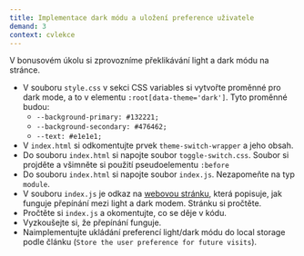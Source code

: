 ```yaml
---
title: Implementace dark módu a uložení preference uživatele
demand: 3
context: cvlekce
---
```


V bonusovém úkolu si zprovozníme překlikávání light a dark módu na stránce.

- V souboru `style.css` v sekci CSS variables si vytvořte proměnné pro dark mode, a to v elementu `:root[data-theme='dark']`. Tyto proměnné budou:
  - `--background-primary: #132221;`
  - `--background-secondary: #476462;`
  - `--text: #e1e1e1;`
- V `index.html` si odkomentujte prvek `theme-switch-wrapper` a jeho obsah.
- Do souboru `index.html` si napojte soubor `toggle-switch.css`. Soubor si projděte a všimněte si použití pseudoelementu `:before`
- Do souboru `index.html` si napojte soubor `index.js`. Nezapomeňte na typ `module`.
- V souboru `index.js` je odkaz na [webovou stránku](https://dev.to/ananyaneogi/create-a-dark-light-mode-switch-with-css-variables-34l8), která popisuje, jak funguje přepínání mezi light a dark modem. Stránku si pročtěte.
- Pročtěte si `index.js` a okomentujte, co se děje v kódu.
- Vyzkoušejte si, že přepínání funguje.
- Naimplementujte ukládání preferencí light/dark módu do local storage podle článku (`Store the user preference for future visits`).
